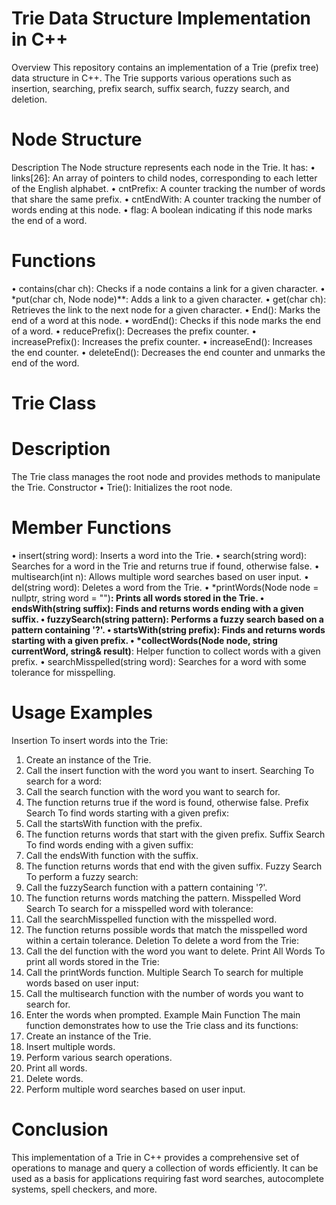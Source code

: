 # Trie Data Structure Implementation in C++ 
Overview 
This repository contains an implementation of a Trie (prefix tree) data structure in C++. The Trie supports various operations such as insertion, searching, prefix search, suffix search, fuzzy search, and deletion. 
# Node Structure 
Description 
The Node structure represents each node in the Trie. It has: 
•	links[26]: An array of pointers to child nodes, corresponding to each letter of the English alphabet. 
•	cntPrefix: A counter tracking the number of words that share the same prefix. 
•	cntEndWith: A counter tracking the number of words ending at this node. 
•	flag: A boolean indicating if this node marks the end of a word. 
# Functions 
•	contains(char ch): Checks if a node contains a link for a given character. 
•	*put(char ch, Node node)**: Adds a link to a given character. 
•	get(char ch): Retrieves the link to the next node for a given character. 
•	End(): Marks the end of a word at this node. 
•	wordEnd(): Checks if this node marks the end of a word. 
•	reducePrefix(): Decreases the prefix counter. 
•	increasePrefix(): Increases the prefix counter. 
•	increaseEnd(): Increases the end counter. 
•	deleteEnd(): Decreases the end counter and unmarks the end of the word. 
# Trie Class 
# Description 
The Trie class manages the root node and provides methods to manipulate the Trie. 
Constructor 
•	Trie(): Initializes the root node. 
# Member Functions 
•	insert(string word): Inserts a word into the Trie. 
•	search(string word): Searches for a word in the Trie and returns true if found, otherwise false. 
•	multisearch(int n): Allows multiple word searches based on user input. 
•	del(string word): Deletes a word from the Trie. 
•	*printWords(Node node = nullptr, string word = "")**: Prints all words stored in the Trie. 
•	endsWith(string suffix): Finds and returns words ending with a given suffix. 
•	fuzzySearch(string pattern): Performs a fuzzy search based on a pattern containing '?'. 
•	startsWith(string prefix): Finds and returns words starting with a given prefix. 
•	*collectWords(Node node, string currentWord, string& result)**: Helper function to collect words with a given prefix. 
•	searchMisspelled(string word): Searches for a word with some tolerance for misspelling. 
# Usage Examples 
Insertion 
To insert words into the Trie: 
1.	Create an instance of the Trie. 
2.	Call the insert function with the word you want to insert. 
Searching 
To search for a word: 
3.	Call the search function with the word you want to search for. 
4.	The function returns true if the word is found, otherwise false. 
Prefix Search 
To find words starting with a given prefix: 
5.	Call the startsWith function with the prefix. 
6.	The function returns words that start with the given prefix. 
Suffix Search 
To find words ending with a given suffix: 
7.	Call the endsWith function with the suffix. 
8.	The function returns words that end with the given suffix. 
Fuzzy Search 
To perform a fuzzy search: 
9.	Call the fuzzySearch function with a pattern containing '?'. 
10.	The function returns words matching the pattern. 
Misspelled Word Search 
To search for a misspelled word with tolerance: 
11.	Call the searchMisspelled function with the misspelled word. 
12.	The function returns possible words that match the misspelled word within a certain tolerance. 
Deletion 
To delete a word from the Trie: 
13.	Call the del function with the word you want to delete. 
Print All Words 
To print all words stored in the Trie: 
14.	Call the printWords function. 
Multiple Search 
To search for multiple words based on user input: 
15.	Call the multisearch function with the number of words you want to search for. 
16.	Enter the words when prompted. 
Example Main Function 
The main function demonstrates how to use the Trie class and its functions: 
17.	Create an instance of the Trie. 
18.	Insert multiple words. 
19.	Perform various search operations. 
20.	Print all words. 
21.	Delete words. 
22.	Perform multiple word searches based on user input. 
# Conclusion 
This implementation of a Trie in C++ provides a comprehensive set of operations to manage and query a collection of words efficiently. It can be used as a basis for applications requiring fast word searches, autocomplete systems, spell checkers, and more. 
 

